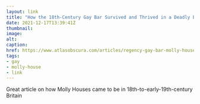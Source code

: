 ```yaml
---
layout: link
title: "How the 18th-Century Gay Bar Survived and Thrived in a Deadly Environment"
date: 2021-12-17T13:39:41Z
thumbnail:
image:
alt:
caption:
href: https://www.atlasobscura.com/articles/regency-gay-bar-molly-houses
tags:
- gay
- molly-house
- link
---
```


Great article on how Molly Houses came to be in 18th-to-early-19th-century Britain
